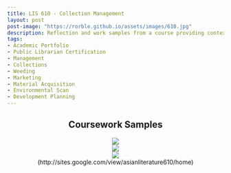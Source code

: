 ```yaml
---
title: LIS 610 - Collection Management
layout: post
post-image: "https://rorble.github.io/assets/images/610.jpg"
description: Reflection and work samples from a course providing context and practice in material selection, weeding, marketing, and planning.
tags:
- Academic Portfolio
- Public Librarian Certification
- Management
- Collections
- Weeding
- Marketing
- Material Acquisition
- Environmental Scan
- Development Planning
---
```

<center><h2>Coursework Samples</h2></center>
<center><img src="https://rorble.github.io/assets/images/GMBBF1.png"></center>
<center><img src="https://rorble.github.io/assets/images/GMBBF2.png"></center>
<center><img src="https://rorble.github.io/assets/images/AsianLiteraturePoster.png"></center>
<center>(http://sites.google.com/view/asianliterature610/home)</center>
